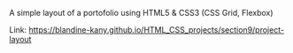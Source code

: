 A simple layout of a portofolio using HTML5 & CSS3 (CSS Grid, Flexbox)


Link: https://blandine-kany.github.io/HTML_CSS_projects/section9/project-layout